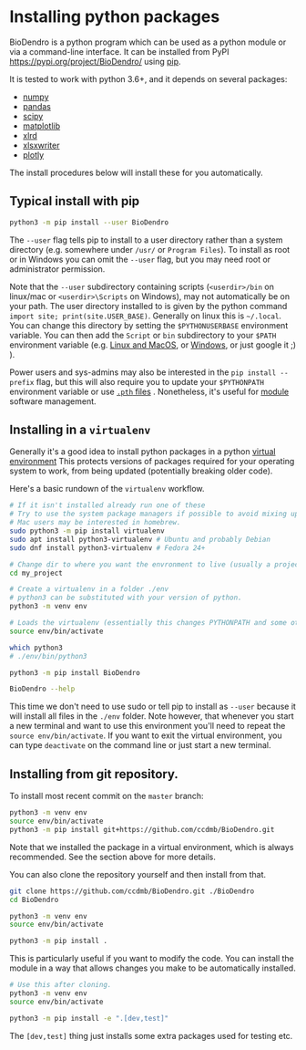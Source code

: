 # Installing python packages

BioDendro is a python program which can be used as a python module or via a command-line interface.
It can be installed from PyPI <https://pypi.org/project/BioDendro/> using [pip](https://pip.pypa.io/en/stable/).

It is tested to work with python 3.6+, and it depends on several packages:

- [numpy](http://www.numpy.org/)
- [pandas](https://pandas.pydata.org/)
- [scipy](https://www.scipy.org/)
- [matplotlib](https://matplotlib.org/)
- [xlrd](https://github.com/python-excel/xlrd)
- [xlsxwriter](https://xlsxwriter.readthedocs.io/)
- [plotly](https://plot.ly/)


The install procedures below will install these for you automatically.


## Typical install with pip

```bash
python3 -m pip install --user BioDendro
```

The `--user` flag tells pip to install to a user directory rather than a system directory (e.g. somewhere under `/usr/` or `Program Files`).
To install as root or in Windows you can omit the `--user` flag, but you may need root or administrator permission.

Note that the `--user` subdirectory containing scripts (`<userdir>/bin` on linux/mac or `<userdir>\Scripts` on Windows), may not automatically be on your path.
The user directory installed to is given by the python command `import site; print(site.USER_BASE)`.
Generally on linux this is `~/.local`.
You can change this directory by setting the `$PYTHONUSERBASE` environment variable.
You can then add the `Script` or `bin` subdirectory to your `$PATH` environment variable
(e.g. [Linux and MacOS](https://stackoverflow.com/questions/14637979/how-to-permanently-set-path-on-linux-unix), or [Windows](https://stackoverflow.com/questions/9546324/adding-directory-to-path-environment-variable-in-windows), or just google it ;) ).

Power users and sys-admins may also be interested in the `pip install --prefix` flag, but this will also require you to update your `$PYTHONPATH` environment variable or use [`.pth` files](https://docs.python.org/3/library/site.html) .
Nonetheless, it's useful for [module](http://modules.sourceforge.net/) software management.


## Installing in a `virtualenv`

Generally it's a good idea to install python packages in a python [virtual environment](https://virtualenv.pypa.io/en/stable/)
This protects versions of packages required for your operating system to work, from being updated (potentially breaking older code).

Here's a basic rundown of the `virtualenv` workflow.

```bash
# If it isn't installed already run one of these
# Try to use the system package managers if possible to avoid mixing up system dependencies.
# Mac users may be interested in homebrew.
sudo python3 -m pip install virtualenv
sudo apt install python3-virtualenv # Ubuntu and probably Debian
sudo dnf install python3-virtualenv # Fedora 24+

# Change dir to where you want the envronment to live (usually a project dir).
cd my_project

# Create a virtualenv in a folder ./env
# python3 can be substituted with your version of python.
python3 -m venv env

# Loads the virtualenv (essentially this changes PYTHONPATH and some other environment variables).
source env/bin/activate

which python3
# ./env/bin/python3

python3 -m pip install BioDendro

BioDendro --help
```

This time we don't need to use sudo or tell pip to install as `--user` because it will install all files in the `./env` folder.
Note however, that whenever you start a new terminal and want to use this environment you'll need to repeat the `source env/bin/activate`.
If you want to exit the virtual environment, you can type `deactivate` on the command line or just start a new terminal.

## Installing from git repository.

To install most recent commit on the `master` branch:

```bash
python3 -m venv env
source env/bin/activate
python3 -m pip install git+https://github.com/ccdmb/BioDendro.git
```

Note that we installed the package in a virtual environment, which is always recommended.
See the section above for more details.

You can also clone the repository yourself and then install from that.

```bash
git clone https://github.com/ccdmb/BioDendro.git ./BioDendro
cd BioDendro

python3 -m venv env
source env/bin/activate

python3 -m pip install .
```

This is particularly useful if you want to modify the code.
You can install the module in a way that allows changes you make to be automatically installed.

```bash
# Use this after cloning.
python3 -m venv env
source env/bin/activate

python3 -m pip install -e ".[dev,test]"
```

The `[dev,test]` thing just installs some extra packages used for testing etc.
